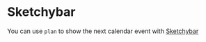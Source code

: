 # Sketchybar

You can use `plan` to show the next calendar event with [Sketchybar](https://felixkratz.github.io/SketchyBar/)
